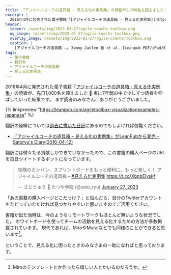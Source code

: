 ```yaml
---
title: 「アジャイルコーチの道具箱 - 見える化の実例集」の読者が1,000名を超えました！
excerpt: |
  2016年4月に発売された電子書籍「[アジャイルコーチの道具箱 - 見える化実例集](https://leanpub.com/agiletoolbox-visualizationexamples-japanese)」の読者が、先日1,000名を超えました :tada:
header:
  teaser: /assets/img/2023-01-27/agile-coachs-toolbox.png
  og_image: /assets/img/2023-01-27/agile-coachs-toolbox.png
  overlay_image: /assets/img/2023-01-27/agile-coachs-toolbox.png
  caption: |
    [アジャイルコーチの道具箱 –… Jimmy Janlén 著 et al. [Leanpub PDF/iPad/Kindle]](https://leanpub.com/agiletoolbox-visualizationexamples-japanese)
tags:
  - 電子書籍
  - 翻訳本
  - アジャイルコーチの道具箱
  - 見える化実例集
---
```


2016年4月に発売された電子書籍「[アジャイルコーチの道具箱 - 見える化実例集](https://leanpub.com/agiletoolbox-visualizationexamples-japanese)」の読者が、先日1,000名を超えました :tada:
実に7年弱の中で少しずつ読者を伸ばしていった結果です。
まず読者のみなさん、ありがとうございました。

{% linkpreview "https://leanpub.com/agiletoolbox-visualizationexamples-japanese" %}

翻訳の経緯については[過去に書いた日記](https://satoryu-diary.herokuapp.com/20160412.html#p02)にあるのでもしよければ御覧ください。

- [「アジャイルコーチの道具箱 – 見える化の実例集」がLeanPubから発売 - Satoryu's Diary(2016-04-12)](https://satoryu-diary.herokuapp.com/20160412.html#p02)

翻訳には微々たる貢献しかできていなかったので、この書籍の購入ページのURLを毎日ツイートするボットになっています。

<blockquote class="twitter-tweet"><p lang="ja" dir="ltr">物理のカンバン、スプリントボードをもっと便利に、もっと楽しく！ アジャイルコーチの道具箱 – <a href="https://twitter.com/hashtag/%E8%A6%8B%E3%81%88%E3%82%8B%E5%8C%96%E5%AE%9F%E4%BE%8B%E9%9B%86?src=hash&amp;ref_src=twsrc%5Etfw">#見える化実例集</a> <a href="https://t.co/XbpbEiyskf">https://t.co/XbpbEiyskf</a></p>&mdash; さとりゅう 🌸 たつや学院 (@sato_ryu) <a href="https://twitter.com/sato_ryu/status/1618821493051252737?ref_src=twsrc%5Etfw">January 27, 2023</a></blockquote> <script async src="https://platform.twitter.com/widgets.js" charset="utf-8"></script>

「あの書籍の購入ページどこだっけ？」と悩んだら、自分のTwitterアカウントをたどっていただければ見つかりやすいと思いますのでご活用ください。

書籍が出た当時は、今のようなリモートワークもほとんど無いような状況でした。
ホワイトボードを使ってチームの活動を見える化するための方法が多数掲載されています。
現代であれば、MiroやMuralなどでも同様のことができると思います[^1]。

ということで、見える化に困ったときのみなさまの一助になればと思っております。

[^1]: Miroのテンプレートとか作ったら嬉しい人とかいるのだろうか。
